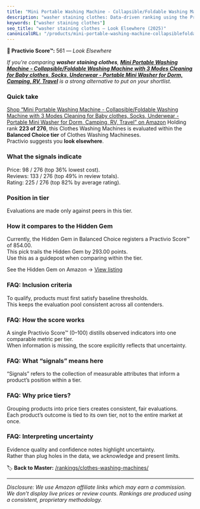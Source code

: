 ```yaml
---
title: "Mini Portable Washing Machine - Collapsible/Foldable Washing Machine with 3 Modes Cleaning for Baby clothes, Socks, Underwear - Portable Mini Washer for Dorm, Camping, RV, Travel"
description: "washer staining clothes: Data-driven ranking using the Practivio Score™. Positioned by quality, value, demand, findability, momentum."
keywords: ["washer staining clothes"]
seo_title: "washer staining clothes — Look Elsewhere (2025)"
canonicalURL: "/products/mini-portable-washing-machine-collapsiblefoldable-washing-machine-with-3-modes-cleaning-for-baby-clothes-socks-underwear-portable-mini-washer-for-dorm-camping-rv-travel-B0C1CVM3WF/"
---
```


**🚫 Practivio Score™:** 561 — _Look Elsewhere_


*If you're comparing **washer staining clothes**, **[Mini Portable Washing Machine - Collapsible/Foldable Washing Machine with 3 Modes Cleaning for Baby clothes, Socks, Underwear - Portable Mini Washer for Dorm, Camping, RV, Travel](https://www.amazon.com/dp/B0C1CVM3WF?tag=practivio-20)** is a strong alternative to put on your shortlist.*
### Quick take
[Shop “Mini Portable Washing Machine - Collapsible/Foldable Washing Machine with 3 Modes Cleaning for Baby clothes, Socks, Underwear - Portable Mini Washer for Dorm, Camping, RV, Travel” on Amazon](https://www.amazon.com/dp/B0C1CVM3WF?tag=practivio-20)
Holding rank **223 of 276**, this Clothes Washing Machines is evaluated within the **Balanced Choice tier** of Clothes Washing Machineses.  
Practivio suggests you **look elsewhere**.

### What the signals indicate
Price: 98 / 276 (top 36% lowest cost).  
Reviews: 133 / 276 (top 49% in review totals).  
Rating: 225 / 276 (top 82% by average rating).  

### Position in tier
Evaluations are made only against peers in this tier.

### How it compares to the Hidden Gem
Currently, the Hidden Gem in Balanced Choice registers a Practivio Score™ of 854.00.  
This pick trails the Hidden Gem by 293.00 points.  
Use this as a guidepost when comparing within the tier.  

See the Hidden Gem on Amazon → [View listing](https://www.amazon.com/dp/B09YLKMHLH?tag=practivio-20)

### FAQ: Inclusion criteria
To qualify, products must first satisfy baseline thresholds.  
This keeps the evaluation pool consistent across all contenders.

### FAQ: How the score works
A single Practivio Score™ (0–100) distills observed indicators into one comparable metric per tier.  
When information is missing, the score explicitly reflects that uncertainty.

### FAQ: What “signals” means here
“Signals” refers to the collection of measurable attributes that inform a product’s position within a tier.

### FAQ: Why price tiers?
Grouping products into price tiers creates consistent, fair evaluations.  
Each product’s outcome is tied to its own tier, not to the entire market at once.

### FAQ: Interpreting uncertainty
Evidence quality and confidence notes highlight uncertainty.  
Rather than plug holes in the data, we acknowledge and present limits.


🏷️ **Back to Master:** [/rankings/clothes-washing-machines/](/rankings/clothes-washing-machines/)

---
_Disclosure: We use Amazon affiliate links which may earn a commission. We don’t display live prices or review counts. Rankings are produced using a consistent, proprietary methodology._
